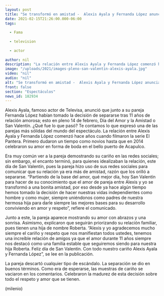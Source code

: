 ```yaml
---
layout: post
title: "Se transformó en amistad -  Alexis Ayala y Fernanda López anuncian separación en San Valentín"
date: 2021-02-15T21:26:00.000-06:00
tags:
  
  - Fama
  
  - television
  
  - actor
  
author: nil
description: "La relación entre Alexis Ayala y Fernanda López comenzó hace años cuando filmaron la serie El Pantera. Primero dudaron un tiempo como novios hasta que en 2014 celebraron su amor en forma de boda en el bello puerto de Acapulco. "
image: "/uploads/2021/images-pleno-san-valentin-alexis-ayala.jpg"
video: "nil"
audio: "nil"
alt: "Se transformó en amistad -  Alexis Ayala y Fernanda López anuncian separación en San Valentín"
front: false
section: "Espectáculos"
news_id: 182934
---
```


Alexis Ayala, famoso actor de Televisa, anunció que junto a su pareja Fernanda López habían tomado la decisión de separarse tras 11 años de relación amorosa; esto en pleno 14 de febrero, Día del Amor y la Amistad o San Valentín. ¿Qué fue lo que pasó? Te contamos lo que expresó una de las parejas más sólidas del mundo del espectáculo. 
La relación entre Alexis Ayala y Fernanda López comenzó hace años cuando filmaron la serie El Pantera. Primero dudaron un tiempo como novios hasta que en 2014 celebraron su amor en forma de boda en el bello puerto de Acapulco. 

Era muy común ver a la pareja demostrando su cariño en las redes sociales; sin embargo, el encanto terminó, para quienes idealizaban la relación, este día de San Valentín, pues la pareja hizo uso de sus redes sociales para comunicar que su relación ya era más de amistad, razón que los orilló a separarse. 
“Partiendo de la base del amor, qué mejor día, hoy San Valentín para hacer de su conocimiento que el amor de pareja entre Alexis y yo se transformó a una bonita amistad, por eso desde ya hace algún tiempo hemos tomado la decisión de hacer nuestras vidas independientes como hombre y como mujer, siempre uniéndonos como padres de nuestra hermosa hija para darle siempre las mejores bases para su desarrollo conviviendo en amor y respeto”, refiere el comunicado. 

Junto a este, la pareja aparece mostrando su amor con abrazos y una sonrisa. Asimismo, explicaron que seguirán priorizando su relación familiar, pues tienen una hija de nombre Roberta.
“Alexis y yo agradecemos mucho siempre el cariño y respeto que nos manifiestan todos ustedes, tenemos una increíble relación de amigos ya que el amor durante 11 años siempre nos destacó como una familia estable que seguiremos siendo para nuestra hija Roberta. Feliz día de San Valentín. Con todo nuestro cariño Alexis Ayala y Fernanda López”, se lee en la publicación. 

La pareja descartó cualquier tipo de escándalo. La separación se dio en buenos términos. Como era de esperarse, las muestras de cariño se vaciaron en los comentarios. Celebraron la madurez de esta decisión sobre todo el respeto y amor que se tienen. 

(milenio)